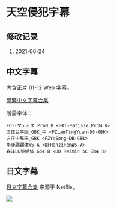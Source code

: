 # 天空侵犯字幕

## 修改记录

1. 2021-06-24

## 中文字幕

内含正片 01-12 Web 字幕。

[简繁中文字幕合集](https://github.com/Nekomoekissaten-SUB/Nekomoekissaten-MIR-Subs/raw/master/Tenkuu_Shinpan/Tenkuu_Shinpan_Web_CHI.7z)

所需字体：
```
FOT-マティス ProN B <FOT-Matisse ProN B>
方正兰亭圆_GBK_中 <FZLanTingYuan-DB-GBK>
方正中雅宋_GBK <FZYaSong-DB-GBK>
华康翩翩体W5-A <DFHanziPenW5-A>
森泽UD黎明体 Gb4 B <UD Reimin SC Gb4 B>
```

## 日文字幕

[日文字幕合集](https://github.com/Nekomoekissaten-SUB/Nekomoekissaten-MIR-Subs/raw/master/Tenkuu_Shinpan/Tenkuu_Shinpan_Web_JPN.7z) 来源于 Netflix。

![](https://nekomoe.pages.dev/images/2021-01/TenkuuShinpan.jxl)
